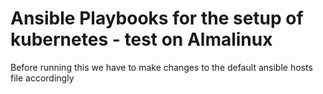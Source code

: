 # Ansible Playbooks for the setup of kubernetes - test on Almalinux
Before running this we have to make changes to the default ansible hosts file accordingly

